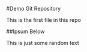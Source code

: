 
#Demo Git Repository

This is the first file in this repo

##Ipsum Below

This is just some random text

